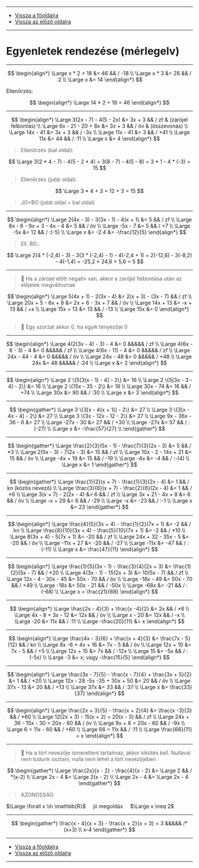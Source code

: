 
---

- [Vissza a főoldalra](../../../../README.md)
- [Vissza az előző oldalra](../matematika.md)

---

# Egyenletek rendezése (mérlegelv)

---

$$
\begin{align*}
\Large x * 2 + 18 &= 46 && / -18 \\
\Large x * 3 &= 28 && / :2 \\
\Large x &= 14
\end{align*}
$$

Ellenőrzés:

$$
\begin{align*}
\Large 14 * 2 + 18 = 46
\end{align*}
$$

---

$$
\begin{align*}
\Large 3(2x - 7) - 4(5 - 2x) &= 3x + 3 && / zf & (zárójel felbontás) \\
\Large 6x - 21 - 20 + 8x &= 3x + 3 && / öv & (összevonás) \\
\Large 14x - 41 &= 3x + 3 && / -3x \\
\Large 11x - 41 &= 3 && / +41 \\
\Large 11x &= 44 && / :11 \\
\Large x &= 4
\end{align*}
$$

> Ellenőrzés (bal oldal):

$$
\Large 3(2 * 4 - 7) - 4(5 - 2 * 4) = 3(8 - 7) - 4(5 - 8) = 3 * 1 - 4 * (-3) = 15
$$

> Ellenőrzés (jobb oldal):

$$
\Large 3 * 4 + 3 = 12 + 3 = 15
$$

> JO=BO (jobb oldal = bal oldal)

---

$$
\begin{align*}
\Large 2(4x - 3) - 3(3x - 1) - 4(x + 1) &= 5 && / zf \\
\Large 8x - 6 - 9x + 3 - 4x - 4 &= 5 && / öv \\
\Large -5x - 7 &= 5 && / +7 \\
\Large -5x &= 12 && / :(-5) \\
\Large x &= -2.4 &= -\frac{12}{5}
\end{align*}
$$

> Ell. BO.:

$$
\Large 2(4 * (-2,4) - 3) - 3(3 * (-2,4) - 1) - 4(-2,4 + 1) = 2(-12,6) - 3(-8,2) - 4(-1,4) = -25,2 + 24,6 + 5,6 = 5
$$

---

> :memo: Ha a zárójel előtt negatív van, akkor a zárójel felbontása után az előjelek megváltoznak

$$
\begin{align*}
\Large 5(4x + 1) - 2(3x - 4) &= 2(x + 3) - (3x - 7) && / zf \\
\Large 20x + 5 - 6x + 8 &= 2x + 6 - 3x + 7 && / öv \\
\Large 14x + 13 &= -x + 13 && / +x \\
\Large 15x + 13 &= 13 && / -13 \\
\Large 15x &= 0
\end{align*}
$$

> :memo: Egy szorzat akkor 0, ha egyik tényezője 0

---

$$
\begin{align*}
\Large 4(2(3x - 4) - 3) - 4 &= 0 &&&&& / zf \\
\Large 4(6x - 8 - 3) - 4 &= 0 &&&&& / zf \\
\Large 4(6x - 11) - 4 &= 0 &&&&& / zf \\
\Large 24x - 44 - 4 &= 0 &&&&& / öv \\
\Large 24x - 48 &= 0 &&&&& / +48 \\
\Large 24x &= 48 &&&&& / :24 \\
\Large x &= 2
\end{align*}
$$

---

$$
\begin{align*}
\Large 2 \{5[3(x - 1) - 4] - 2\} &= 16 \\
\Large 2 \{5[3x - 3 - 4] - 2\} &= 16 \\
\Large 2 \{15x - 35 - 2\} &= 16 \\
\Large 30x - 74 &= 16 && / +74 \\
\Large 30x &= 90 && / :30 \\
\Large x &= 3
\end{align*}
$$

---

$$
\begin{gather*}
\Large 3 \{3[x - 4(x + 1)] - 2\} &= 27 \\
\Large 3 \{3[x - 4x - 4] - 2\} &= 27 \\
\Large 3 \{3x - 12x - 12 - 2\} &= 27 \\
\Large 9x - 36x - 36 - 6 &= 27 \\
\Large -27x - 30 &= 27 && / +30 \\
\Large -27x &= 57 && / :(-27) \\
\Large x &= -\frac{57}{27} \\
\end{gather*}
$$

---

$$
\begin{gather*}
\Large \frac{2}{3}(5x - 1) - \frac{7}{3}(2x - 3) &= 5 && / *3 \\
\Large 2(5x - 3) - 7(2x - 3) &= 15 && / zf \\
\Large 10x - 2 - 14x + 21 &= 15 && / öv \\
\Large -4x + 19 &= 15 && / -19 \\
\Large -4x &= -4 && / :-(4) \\
\Large x &= 1
\end{gather*}
$$

---

$$
\begin{gather*}
\Large \frac{1}{2}(x + 7) - \frac{1}{3}(2x - 4) &= 1 && / kn (közös nevező) \\
\Large \frac{3}{6}(x + 7) - \frac{2}{6}(2x - 4) &= 1 && / *6 \\
\Large 3(x + 7) - 2(2x - 4) &= 6 && / zf \\
\Large 3x + 21 - 4x + 8 &= 6 && / öv \\
\Large -x + 29 &= 6 && / -29 \\
\Large -x &= -23 && / :-1 \\
\Large x &= 23
\end{gather*}
$$

---

$$
\begin{align*}
\Large \frac{4}{5}(3x + 4) - \frac{1}{2}(7x + 1) &= -2 && / kn \\
\Large \frac{8}{10}(3x + 4) - \frac{5}{10}(7x + 1) &= -2 && / *10 \\
\Large 8(3x + 4) - 5(7x + 1) &= -20 && / zf \\
\Large 24x + 32 - 35x - 5 &= -20 && / őv \\
\Large -11x + 27 &= -20 && / -27 \\
\Large -11x &= -47 && / :(-11) \\
\Large x &= \frac{47}{11}
\end{align*}
$$

---

$$
\begin{align*}
\Large \frac{1}{5}(3x - 1) - \frac{3}{4}(2x + 3) &= \frac{1}{2}(5x - 7) && / *20 \\
\Large 4(3x - 1) - 15(2x + 3) &= 10(5x - 7) && / zf \\
\Large 12x - 4 - 30x - 45 &= 50x - 70 && / öv \\
\Large -18x - 49 &= 50x - 70 && / +49 \\
\Large -18x &= 50x - 21 && / -50x \\
\Large -68x &= -21 && / :(-68) \\
\Large x = \frac{21}{68}
\end{align*}
$$

---

$$
\begin{align*}
\Large \frac{2x - 4}{3} + \frac{x -4}{2} &= 2x && / *6 \\
\Large 4x - 8 + 3x - 12 &= 12x && / öv \\
\Large x - 20 &= 12x && / -x \\
\Large -20 &= 11x && / :11 \\
\Large -\frac{20}{11} &= x
\end{align*}
$$

---

$$
\begin{align*}
\Large \frac{4x - 3}{6} + \frac{x + 4}{3} &= \frac{7x - 5}{12} && / kn \\
\Large 8x -6 + 4x + 16 &= 7x - 5 && / öv \\
\Large 12x + 10 &= 7x - 5 && / +5 \\
\Large 12x + 15 &= 7x && / -12x \\
\Large 15 &= -5x && / :(-5x) \\
\Large -3 &= x; vagy -\frac{15}{5}
\end{align*}
$$

---

$$
\begin{align*}
\Large \frac{3x - 7}{5} - \frac{x - 7}{4} + \frac{3x + 5}{2} &= 1 && / *20 \\
\Large 12x - 28 -5x -35 + 30x + 50 &= 20 && / öv \\
\Large 37x - 13 &= 20 && / +13 \\
\Large 37x &= 33 && / :37 \\
\Large x &= \frac{33}{37}
\end{align*}
$$

---

$$
\begin{align*}
\Large \frac{2x + 3}{5} - \frac{x + 2}{4} &= \frac{x -3}{3} && / *60 \\
\Large 12(2x + 3) - 15(x + 2) = 20(x - 3) && / zf \\
\Large 24x + 36 - 15x - 30 = 20x - 60 && / öv \\
\Large 9x + 6 = 20x - 60 && / -9x \\
\Large 6 = 11x - 60 && / +60 \\
\Large 66 = 11x && / :11 \\
\Large \frac{66}{11} = x
\end{align*}
$$

---

> :memo: Ha a tört nevezője ismeretlent tartalmaz, akkor kikötés kell. Nullával nem tudunk osztani, nulla nem lehet a tört nevezőjében

$$
\begin{gather*}
\Large \frac{2x}{x - 2} - \frac{4}{x - 2} &= \Large 2 && / *(x-2) \\
\Large 2x - 4 &= \Large 2(x - 2) \\
\Large 2x - 4 &= \Large 2x - 4
\end{gather*}
$$

> AZONOSSÁG

$\Large \forall x \in \mathbb{R}$ &nbsp;&nbsp;&nbsp; jó megoldás &nbsp;&nbsp;&nbsp; $\Large x \neq 2$

---

$$
\begin{gather*}
\frac{x - 4}{x + 3} - \frac{x + 2}{x + 3} = 3 &&&&& /*(x+3) \\
x-4
\end{gather*}
$$

<!--

> :memo: Törtvonal zárójelet helyettesít

$\frac{x -4}{x + 3} - \frac{x + 2}{x + 3} = 3 && / (x+3)

$x - 4 - x + 2 = 3(x + 3) && / zf

$x - 4 - x + 2 = 3x + 9 && / öv

$- 2 = 3x + 9 && / -9

$2x = 3x + 11$

-->

---

- [Vissza a főoldalra](../../../../README.md)
- [Vissza az előző oldalra](../matematika.md)

---